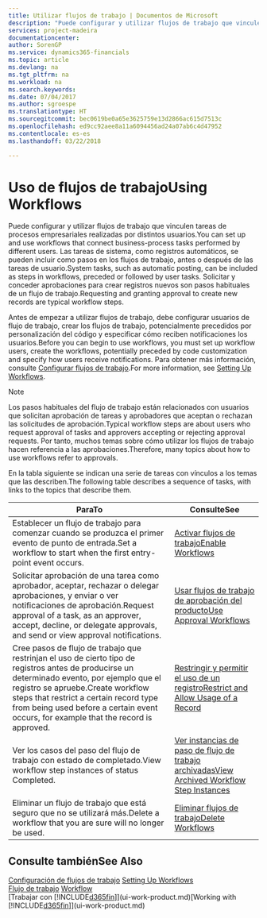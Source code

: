 ```yaml
---
title: Utilizar flujos de trabajo | Documentos de Microsoft
description: "Puede configurar y utilizar flujos de trabajo que vinculen tareas de procesos empresariales realizadas por distintos usuarios. Las tareas de sistema, como registros automáticos, se pueden incluir como pasos en los flujos de trabajo, antes o después de las tareas de usuario. Solicitar y conceder aprobaciones para crear registros nuevos son pasos habituales de un flujo de trabajo."
services: project-madeira
documentationcenter: 
author: SorenGP
ms.service: dynamics365-financials
ms.topic: article
ms.devlang: na
ms.tgt_pltfrm: na
ms.workload: na
ms.search.keywords: 
ms.date: 07/04/2017
ms.author: sgroespe
ms.translationtype: HT
ms.sourcegitcommit: bec0619be0a65e3625759e13d2866ac615d7513c
ms.openlocfilehash: ed9cc92aee8a11a6094456ad24a07ab6c4d47952
ms.contentlocale: es-es
ms.lasthandoff: 03/22/2018

---
```

# <a name="using-workflows"></a><span data-ttu-id="a221a-105">Uso de flujos de trabajo</span><span class="sxs-lookup"><span data-stu-id="a221a-105">Using Workflows</span></span>
<span data-ttu-id="a221a-106">Puede configurar y utilizar flujos de trabajo que vinculen tareas de procesos empresariales realizadas por distintos usuarios.</span><span class="sxs-lookup"><span data-stu-id="a221a-106">You can set up and use workflows that connect business-process tasks performed by different users.</span></span> <span data-ttu-id="a221a-107">Las tareas de sistema, como registros automáticos, se pueden incluir como pasos en los flujos de trabajo, antes o después de las tareas de usuario.</span><span class="sxs-lookup"><span data-stu-id="a221a-107">System tasks, such as automatic posting, can be included as steps in workflows, preceded or followed by user tasks.</span></span> <span data-ttu-id="a221a-108">Solicitar y conceder aprobaciones para crear registros nuevos son pasos habituales de un flujo de trabajo.</span><span class="sxs-lookup"><span data-stu-id="a221a-108">Requesting and granting approval to create new records are typical workflow steps.</span></span>  

 <span data-ttu-id="a221a-109">Antes de empezar a utilizar flujos de trabajo, debe configurar usuarios de flujo de trabajo, crear los flujos de trabajo, potencialmente precedidos por personalización del código y especificar cómo reciben notificaciones los usuarios.</span><span class="sxs-lookup"><span data-stu-id="a221a-109">Before you can begin to use workflows, you must set up workflow users, create the workflows, potentially preceded by code customization and specify how users receive notifications.</span></span> <span data-ttu-id="a221a-110">Para obtener más información, consulte [Configurar flujos de trabajo](across-set-up-workflows.md).</span><span class="sxs-lookup"><span data-stu-id="a221a-110">For more information, see [Setting Up Workflows](across-set-up-workflows.md).</span></span>  

> [!NOTE]  
>  <span data-ttu-id="a221a-111">Los pasos habituales del flujo de trabajo están relacionados con usuarios que solicitan aprobación de tareas y aprobadores que aceptan o rechazan las solicitudes de aprobación.</span><span class="sxs-lookup"><span data-stu-id="a221a-111">Typical workflow steps are about users who request approval of tasks and approvers accepting or rejecting approval requests.</span></span> <span data-ttu-id="a221a-112">Por tanto, muchos temas sobre cómo utilizar los flujos de trabajo hacen referencia a las aprobaciones.</span><span class="sxs-lookup"><span data-stu-id="a221a-112">Therefore, many topics about how to use workflows refer to approvals.</span></span>  

 <span data-ttu-id="a221a-113">En la tabla siguiente se indican una serie de tareas con vínculos a los temas que las describen.</span><span class="sxs-lookup"><span data-stu-id="a221a-113">The following table describes a sequence of tasks, with links to the topics that describe them.</span></span>  

|<span data-ttu-id="a221a-114">**Para**</span><span class="sxs-lookup"><span data-stu-id="a221a-114">**To**</span></span>|<span data-ttu-id="a221a-115">**Consulte**</span><span class="sxs-lookup"><span data-stu-id="a221a-115">**See**</span></span>|  
|------------|-------------|  
|<span data-ttu-id="a221a-116">Establecer un flujo de trabajo para comenzar cuando se produzca el primer evento de punto de entrada.</span><span class="sxs-lookup"><span data-stu-id="a221a-116">Set a workflow to start when the first entry-point event occurs.</span></span>|[<span data-ttu-id="a221a-117">Activar flujos de trabajo</span><span class="sxs-lookup"><span data-stu-id="a221a-117">Enable Workflows</span></span>](across-how-to-enable-workflows.md)|  
|<span data-ttu-id="a221a-118">Solicitar aprobación de una tarea como aprobador, aceptar, rechazar o delegar aprobaciones, y enviar o ver notificaciones de aprobación.</span><span class="sxs-lookup"><span data-stu-id="a221a-118">Request approval of a task, as an approver, accept, decline, or delegate approvals, and send or view approval notifications.</span></span>|[<span data-ttu-id="a221a-119">Usar flujos de trabajo de aprobación del producto</span><span class="sxs-lookup"><span data-stu-id="a221a-119">Use Approval Workflows</span></span>](across-how-use-approval-workflows.md)|  
|<span data-ttu-id="a221a-120">Cree pasos de flujo de trabajo que restrinjan el uso de cierto tipo de registros antes de producirse un determinado evento, por ejemplo que el registro se apruebe.</span><span class="sxs-lookup"><span data-stu-id="a221a-120">Create workflow steps that restrict a certain record type from being used before a certain event occurs, for example that the record is approved.</span></span>|[<span data-ttu-id="a221a-121">Restringir y permitir el uso de un registro</span><span class="sxs-lookup"><span data-stu-id="a221a-121">Restrict and Allow Usage of a Record</span></span>](across-how-to-restrict-and-allow-usage-of-a-record.md)|  
|<span data-ttu-id="a221a-122">Ver los casos del paso del flujo de trabajo con estado de completado.</span><span class="sxs-lookup"><span data-stu-id="a221a-122">View workflow step instances of status Completed.</span></span>|[<span data-ttu-id="a221a-123">Ver instancias de paso de flujo de trabajo archivadas</span><span class="sxs-lookup"><span data-stu-id="a221a-123">View Archived Workflow Step Instances</span></span>](across-how-to-view-archived-workflow-step-instances.md)|  
|<span data-ttu-id="a221a-124">Eliminar un flujo de trabajo que está seguro que no se utilizará más.</span><span class="sxs-lookup"><span data-stu-id="a221a-124">Delete a workflow that you are sure will no longer be used.</span></span>|[<span data-ttu-id="a221a-125">Eliminar flujos de trabajo</span><span class="sxs-lookup"><span data-stu-id="a221a-125">Delete Workflows</span></span>](across-how-to-delete-workflows.md)|  

## <a name="see-also"></a><span data-ttu-id="a221a-126">Consulte también</span><span class="sxs-lookup"><span data-stu-id="a221a-126">See Also</span></span>  
<span data-ttu-id="a221a-127">[Configuración de flujos de trabajo](across-set-up-workflows.md) </span><span class="sxs-lookup"><span data-stu-id="a221a-127">[Setting Up Workflows](across-set-up-workflows.md) </span></span>  
<span data-ttu-id="a221a-128">[Flujo de trabajo](across-workflow.md) </span><span class="sxs-lookup"><span data-stu-id="a221a-128">[Workflow](across-workflow.md) </span></span>  
<span data-ttu-id="a221a-129">[Trabajar con [!INCLUDE[d365fin](includes/d365fin_md.md)]](ui-work-product.md)</span><span class="sxs-lookup"><span data-stu-id="a221a-129">[Working with [!INCLUDE[d365fin](includes/d365fin_md.md)]](ui-work-product.md)</span></span>

